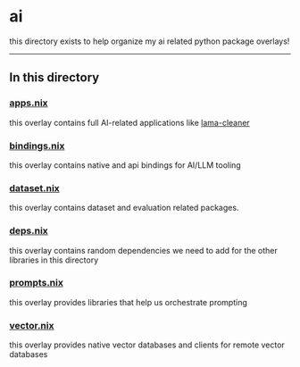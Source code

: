 # ai

this directory exists to help organize my ai related python package overlays!

---

## In this directory

### [apps.nix](./apps.nix)

this overlay contains full AI-related applications like [lama-cleaner](https://github.com/Sanster/lama-cleaner)

### [bindings.nix](./bindings.nix)

this overlay contains native and api bindings for AI/LLM tooling

### [dataset.nix](./dataset.nix)

this overlay contains dataset and evaluation related packages.

### [deps.nix](./deps.nix)

this overlay contains random dependencies we need to add for the other libraries in this directory

### [prompts.nix](./prompts.nix)

this overlay provides libraries that help us orchestrate prompting

### [vector.nix](./vector.nix)

this overlay provides native vector databases and clients for remote vector databases
